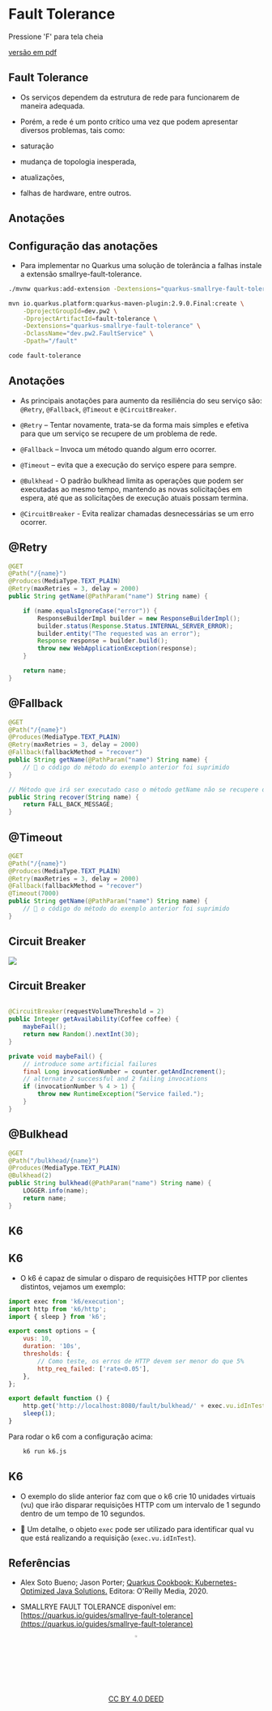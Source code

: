 <!-- .slide: data-background-opacity="0.3" data-background-image="https://pw2.rpmhub.dev/topicos/fault/slides/img/title.jpg" data-transition="convex" -->
# Fault Tolerance
<!-- .element: style="margin-bottom:100px; font-size: 60px; color:white; font-family: Marker Felt;" -->

Pressione 'F' para tela cheia
<!-- .element: style="margin-bottom:10px; font-size: 15px; color:white" -->

[versão em pdf](?print-pdf)
<!-- .element: style="margin-bottom 25px; font-size: 15px; color:white" -->


<!-- .slide: data-background="#21093D" data-transition="convex" -->
## Fault Tolerance
<!-- .element: style="margin-bottom:50px; font-size: 50px; color:white; font-family: Marker Felt;" -->

* Os serviços dependem da estrutura de rede para funcionarem de maneira adequada.
<!-- .element: style="margin-bottom:50px; font-size: 25px; color:white" -->

* Porém, a rede é um ponto crítico uma vez que podem apresentar diversos problemas, tais como:
<!-- .element: style="margin-bottom:30px; font-size: 25px; color:white" -->

  * saturação
  <!-- .element: style="margin-bottom:30px; font-size: 25px; color:white" -->

  * mudança de topologia inesperada,
  <!-- .element: style="margin-bottom:30px; font-size: 25px; color:white" -->

  * atualizações,
  <!-- .element: style="margin-bottom:30px; font-size: 25px; color:white" -->

  * falhas de hardware, entre outros.
  <!-- .element: style="margin-bottom:30px; font-size: 25px; color:white" -->



<!-- .slide: data-background="#21093D" data-transition="convex" -->
## Anotações
<!-- .element: style="margin-bottom:50px; font-size: 50px; color:white; font-family: Marker Felt;" -->


<!-- .slide: data-background="#21093D" data-transition="convex" -->
## Configuração das anotações
<!-- .element: style="margin-bottom:50px; font-size: 50px; color:white; font-family: Marker Felt;" -->

* Para implementar no Quarkus uma solução de tolerância a falhas instale a extensão smallrye-fault-tolerance.
<!-- .element: style="margin-bottom:50px; font-size: 25px; color:white" -->

```sh
./mvnw quarkus:add-extension -Dextensions="quarkus-smallrye-fault-tolerance"
```
<!-- .element: style="margin-bottom:50px; font-size: 18px; font-family: arial; color:black; background-color: #F2FAF3;" -->

```sh
mvn io.quarkus.platform:quarkus-maven-plugin:2.9.0.Final:create \
    -DprojectGroupId=dev.pw2 \
    -DprojectArtifactId=fault-tolerance \
    -Dextensions="quarkus-smallrye-fault-tolerance" \
    -DclassName="dev.pw2.FaultService" \
    -Dpath="/fault"

code fault-tolerance
```
<!-- .element: style="margin-bottom:50px; font-size: 18px; font-family: arial; color:black; background-color: #F2FAF3;" -->


<!-- .slide: data-background="#21093D" data-transition="convex" -->
## Anotações
<!-- .element: style="margin-bottom:50px; font-size: 50px; color:white; font-family: Marker Felt;" -->

* As principais anotações para aumento da resiliência do seu serviço são: `@Retry`, `@Fallback`, `@Timeout` e `@CircuitBreaker`.
<!-- .element: style="margin-bottom:30px; font-size: 25px; color:white" -->

* `@Retry` – Tentar novamente, trata-se da forma mais simples e efetiva para que um serviço se recupere de um problema de rede.
<!-- .element: style="margin-bottom:30px; font-size: 25px; color:white" -->

* `@Fallback` – Invoca um método quando algum erro ocorrer.
<!-- .element: style="margin-bottom:30px; font-size: 25px; color:white" -->

* `@Timeout` – evita que a execução do serviço espere para sempre.
<!-- .element: style="margin-bottom:30px; font-size: 25px; color:white" -->

* `@Bulkhead` - O padrão bulkhead limita as operações que podem ser executadas ao mesmo tempo, mantendo as novas solicitações em espera, até que as solicitações de execução atuais possam termina.
<!-- .element: style="margin-bottom:30px; font-size: 25px; color:white" -->

* `@CircuitBreaker` - Evita realizar chamadas desnecessárias se um erro ocorrer.
<!-- .element: style="margin-bottom:30px; font-size: 25px; color:white" -->


<!-- .slide: data-background="#21093D" data-transition="convex" -->
## @Retry
<!-- .element: style="margin-bottom:50px; font-size: 50px; color:white; font-family: Marker Felt;" -->

```java
@GET
@Path("/{name}")
@Produces(MediaType.TEXT_PLAIN)
@Retry(maxRetries = 3, delay = 2000)
public String getName(@PathParam("name") String name) {

    if (name.equalsIgnoreCase("error")) {
        ResponseBuilderImpl builder = new ResponseBuilderImpl();
        builder.status(Response.Status.INTERNAL_SERVER_ERROR);
        builder.entity("The requested was an error");
        Response response = builder.build();
        throw new WebApplicationException(response);
    }

    return name;
}
```
<!-- .element: style="margin-bottom:50px; font-size: 18px; font-family: arial; color:black; background-color: #F2FAF3;" -->


<!-- .slide: data-background="#21093D" data-transition="convex" -->
## @Fallback
<!-- .element: style="margin-bottom:50px; font-size: 50px; color:white; font-family: Marker Felt;" -->

```java
@GET
@Path("/{name}")
@Produces(MediaType.TEXT_PLAIN)
@Retry(maxRetries = 3, delay = 2000)
@Fallback(fallbackMethod = "recover")
public String getName(@PathParam("name") String name) {
    // 🚨 o código do método do exemplo anterior foi suprimido
}

// Método que irá ser executado caso o método getName não se recupere da falha
public String recover(String name) {
    return FALL_BACK_MESSAGE;
}
```
<!-- .element: style="margin-bottom:50px; font-size: 18px; font-family: arial; color:black; background-color: #F2FAF3;" -->


<!-- .slide: data-background="#21093D" data-transition="convex" -->
## @Timeout
<!-- .element: style="margin-bottom:50px; font-size: 50px; color:white; font-family: Marker Felt;" -->

```java
@GET
@Path("/{name}")
@Produces(MediaType.TEXT_PLAIN)
@Retry(maxRetries = 3, delay = 2000)
@Fallback(fallbackMethod = "recover")
@Timeout(7000)
public String getName(@PathParam("name") String name) {
    // 🚨 o código do método do exemplo anterior foi suprimido
}
```
<!-- .element: style="margin-bottom:50px; font-size: 18px; font-family: arial; color:black; background-color: #F2FAF3;" -->


<!-- .slide: data-background="#21093D" data-transition="convex" -->
## Circuit Breaker
<!-- .element: style="margin-bottom:50px; font-size: 50px; color:white; font-family: Marker Felt;" -->

<img src="https://smallrye.io/docs/smallrye-fault-tolerance/6.2.6/_images/circuit-breaker-d4de8eed326379e7fdfe50126a827e4a7d0db05a.svg"/>
<!-- .element: style="margin-bottom:50px; font-size: 18px; font-family: arial; color:black; background-color: #F2FAF3;" -->


<!-- .slide: data-background="#21093D" data-transition="convex" -->
## Circuit Breaker
<!-- .element: style="margin-bottom:50px; font-size: 50px; color:white; font-family: Marker Felt;" -->

```java

@CircuitBreaker(requestVolumeThreshold = 2)
public Integer getAvailability(Coffee coffee) {
    maybeFail();
    return new Random().nextInt(30);
}

private void maybeFail() {
    // introduce some artificial failures
    final Long invocationNumber = counter.getAndIncrement();
    // alternate 2 successful and 2 failing invocations
    if (invocationNumber % 4 > 1) {
        throw new RuntimeException("Service failed.");
    }
}

```
<!-- .element: style="margin-bottom:50px; font-size: 18px; font-family: arial; color:black; background-color: #F2FAF3;" -->


<!-- .slide: data-background="#21093D" data-transition="convex" -->
## @Bulkhead
<!-- .element: style="margin-bottom:50px; font-size: 50px; color:white; font-family: Marker Felt;" -->

```java
@GET
@Path("/bulkhead/{name}")
@Produces(MediaType.TEXT_PLAIN)
@Bulkhead(2)
public String bulkhead(@PathParam("name") String name) {
    LOGGER.info(name);
    return name;
}
```
<!-- .element: style="margin-bottom:50px; font-size: 18px; font-family: arial; color:black; background-color: #F2FAF3;" -->



<!-- .slide: data-background="#21093D" data-transition="convex" -->
## K6
<!-- .element: style="margin-bottom:50px; font-size: 50px; color:white; font-family: Marker Felt;" -->


<!-- .slide: data-background="#21093D" data-transition="convex" -->
## K6
<!-- .element: style="margin-bottom:50px; font-size: 50px; color:white; font-family: Marker Felt;" -->

* O k6 é capaz de simular o disparo de requisições HTTP por clientes distintos, vejamos um exemplo:
<!-- .element: style="margin-bottom:10px; font-size: 25px; color:white" -->

```javascript
import exec from 'k6/execution';
import http from 'k6/http';
import { sleep } from 'k6';

export const options = {
    vus: 10,
    duration: '10s',
    thresholds: {
        // Como teste, os erros de HTTP devem ser menor do que 5%
	    http_req_failed: ['rate<0.05'],
	},
};

export default function () {
    http.get('http://localhost:8080/fault/bulkhead/' + exec.vu.idInTest);
    sleep(1);
}
```
<!-- .element: style="margin-bottom:40px; font-size: 14px; font-family: arial; color:black; background-color: #F2FAF3;" -->

Para rodar o k6 com a configuração acima:
<!-- .element: style="margin-bottom:10px; font-size: 25px; color:white" -->

```sh
    k6 run k6.js
```
<!-- .element: style="margin-bottom:50px; font-size: 18px; font-family: arial; color:black; background-color: #F2FAF3;" -->


<!-- .slide: data-background="#21093D" data-transition="convex" -->
## K6
<!-- .element: style="margin-bottom:50px; font-size: 50px; color:white; font-family: Marker Felt;" -->

* O exemplo do slide anterior faz com que o k6 crie 10 unidades virtuais (vu) que irão disparar requisições HTTP com um intervalo de 1 segundo dentro de um tempo de 10 segundos.
<!-- .element: style="margin-bottom:70px; font-size: 25px; color:white" -->

* 🚨 Um detalhe, o objeto `exec` pode ser utilizado para identificar qual vu que está realizando a requisição (`exec.vu.idInTest`).
<!-- .element: style="margin-bottom:50px; font-size: 25px; color:white" -->


<!-- .slide: data-background="#21093D" data-transition="convex" -->
## Referências
<!-- .element: style="margin-bottom:50px; font-size: 50px; color:white; font-family: Marker Felt;" -->

* Alex Soto Bueno; Jason Porter; [Quarkus Cookbook: Kubernetes-Optimized Java Solutions.](https://www.amazon.com.br/gp/product/B08D364VMD/ref=as_li_tl?ie=UTF8&camp=1789&creative=9325&creativeASIN=B08D364VMD&linkCode=as2&tag=rpmhub-20&linkId=2f82a4bb959a1797ec9791e0af68d1af) Editora: O'Reilly Media, 2020.
<!-- .element: style="margin-bottom:50px; font-size: 25px; color:white" -->

* SMALLRYE FAULT TOLERANCE disponível em: [https://quarkus.io/guides/smallrye-fault-tolerance](https://quarkus.io/guides/smallrye-fault-tolerance)
<!-- .element: style="margin-bottom:70px; font-size: 25px; color:white" -->

<center>
<a href="https://rpmhub.dev" target="blanck"><img src="../../../imgs/logo.png" alt="Rodrigo Prestes Machado" width="3%" height="3%" border=0 style="border:0; text-decoration:none; outline:none"></a><br/>
<a rel="license" href="http://creativecommons.org/licenses/by/4.0/">CC BY 4.0 DEED</a>
</center>
